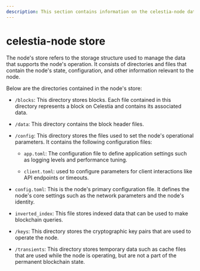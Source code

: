 ```yaml
---
description: This section contains information on the celestia-node datastore and its contents.
---
```


# celestia-node store

The node's store refers to the storage structure
used to manage the data that supports the node's operation.
It consists of directories and files that contain the node's state,
configuration, and other information relevant to the node.

Below are the directories contained in the node's store:

- `/blocks`: This directory stores blocks. Each file contained in this directory
represents a block on Celestia and contains its associated data.

- `/data`: This directory contains the block header files.

- `/config`: This directory stores the files used to set the node's operational parameters.
It contains the following configuration files:

  - `app.toml`: The configuration file to define application settings such as logging levels and performance tuning.

  - `client.toml`: used to configure parameters for client interactions like API endpoints or timeouts.

- `config.toml`: This is the node's primary configuration file.
It defines the node's core settings such as the network parameters and the node's identity.

- `inverted_index`: This file stores indexed data that can be used to make blockchain queries.

- `/keys`: This directory stores the cryptographic key pairs that are used to operate the node.

- `/transients`: This directory stores temporary data such as cache files
that are used while the node is operating, but are not a part of the permanent blockchain state.